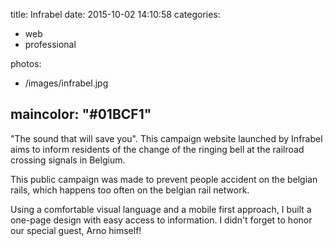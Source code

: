 title: Infrabel
date: 2015-10-02 14:10:58
categories:
- web
- professional

photos:
- /images/infrabel.jpg

maincolor: "#01BCF1"
---

"The sound that will save you". This campaign website launched by Infrabel aims
to inform residents of the change of the ringing bell at the railroad crossing
signals in Belgium.

This public campaign was made to prevent people accident on the belgian rails,
which happens too often on the belgian rail network.

Using a comfortable visual language and a mobile first approach, I built a
one-page design with easy access to information.
I didn't forget to honor our special guest, Arno himself!
